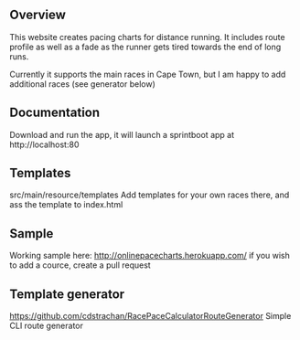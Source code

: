 ## Overview
This website creates pacing charts for distance running. It includes route profile as well as a fade as the runner gets tired towards the end of long runs.

Currently it supports the main races in Cape Town, but I am happy to add additional races (see generator below)

## Documentation
Download and run the app, it will launch a sprintboot app at http://localhost:80


## Templates
src/main/resource/templates
Add templates for your own races there, and ass the template to index.html

## Sample
Working sample here: http://onlinepacecharts.herokuapp.com/
if you wish to add a cource, create a pull request

## Template generator
https://github.com/cdstrachan/RacePaceCalculatorRouteGenerator
Simple CLI route generator
